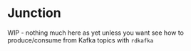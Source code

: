 # Junction

WIP - nothing much here as yet unless you want see how to produce/consume from Kafka topics with `rdkafka`

